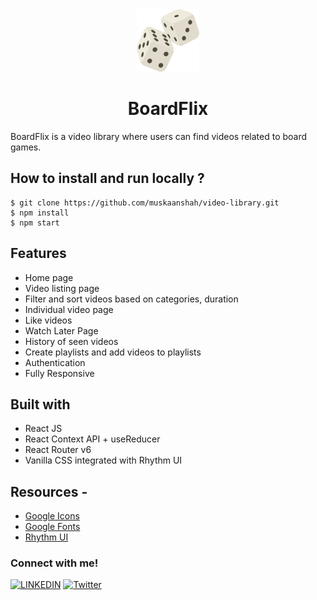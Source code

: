 <div align="center">
  <img src="public/favicon.png" height="100" width="100" alt="logo"/>

# BoardFlix
</div>

BoardFlix is a video library where users can find videos related to board games.

## **How to install and run locally ?**

```
$ git clone https://github.com/muskaanshah/video-library.git
$ npm install
$ npm start
```

## **Features**

- Home page
- Video listing page
- Filter and sort videos based on categories, duration
- Individual video page
- Like videos
- Watch Later Page
- History of seen videos
- Create playlists and add videos to playlists
- Authentication
- Fully Responsive

## Built with

- React JS
- React Context API + useReducer
- React Router v6
- Vanilla CSS integrated with Rhythm UI

## Resources -
- [Google Icons](https://fonts.google.com/)
- [Google Fonts](https://fonts.google.com/)
- [Rhythm UI](https://ui-rhythm.netlify.app/)

### Connect with me!
[![LINKEDIN](https://img.shields.io/badge/LinkedIn-0077B5?style=for-the-badge&logo=linkedin&logoColor=white)]([https://www.linkedin.com/in/anujkumar-yadav-29b2521aa/](https://www.linkedin.com/in/muskaan-shah-a92643198/))
[![Twitter](https://img.shields.io/badge/Twitter-1DA1F2?style=for-the-badge&logo=twitter&logoColor=white)]([https://twitter.com/TheRealAnujK](https://twitter.com/Shahmuskaan19))

